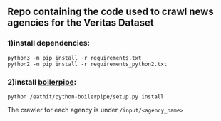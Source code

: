 ## Repo containing the code used to crawl news agencies for the Veritas Dataset
### 1)install dependencies:

    python3 -m pip install -r requirements.txt
    python2 -m pip install -r requirements_python2.txt

### 2)install [boilerpipe](https://github.com/misja/python-boilerpipe):

    python /eathit/python-boilerpipe/setup.py install
    
The crawler for each agency is under `/input/<agency_name>`
